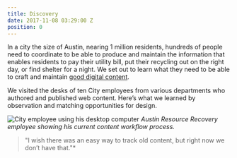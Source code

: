 ```yaml
---
title: Discovery
date: 2017-11-08 03:29:00 Z
position: 0
---
```


In a city the size of Austin, nearing 1 million residents, hundreds of people need to coordinate to be able to produce and maintain the information that enables residents to pay their utility bill, put their recycling out on the right day, or find shelter for a night. We set out to learn what they need to be able to craft and maintain [good digital content](https://medium.com/civiqueso/transitioning-to-service-oriented-language-bd5533cb0404). 

We visited the desks of ten City employees from various departments who authored and published web content. Here’s what we learned by observation and matching opportunities for design.

![City employee using his desktop computer](/uploads/jorge-desk-celine-min.JPG)
*Austin Resource Recovery employee showing his current content workflow process.* 
>"I wish there was an easy way to track old content, but right now we don’t have that."*